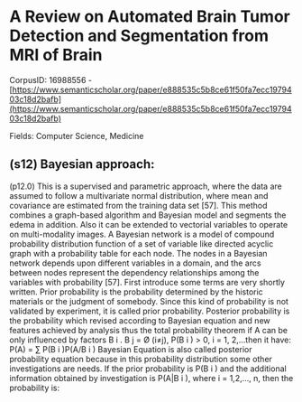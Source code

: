 # A Review on Automated Brain Tumor Detection and Segmentation from MRI of Brain

CorpusID: 16988556 - [https://www.semanticscholar.org/paper/e888535c5b8ce61f50fa7ecc1979403c18d2bafb](https://www.semanticscholar.org/paper/e888535c5b8ce61f50fa7ecc1979403c18d2bafb)

Fields: Computer Science, Medicine

## (s12) Bayesian approach:
(p12.0) This is a supervised and parametric approach, where the data are assumed to follow a multivariate normal distribution, where mean and covariance are estimated from the training data set [57]. This method combines a graph-based algorithm and Bayesian model and segments the edema in addition. Also it can be extended to vectorial variables to operate on multi-modality images. A Bayesian network is a model of compound probability distribution function of a set of variable like directed acyclic graph with a probability table for each node. The nodes in a Bayesian network depends upon different variables in a domain, and the arcs between nodes represent the dependency relationships among the variables with probability [57]. First introduce some terms are very shortly written. Prior probability is the probability determined by the historic materials or the judgment of somebody. Since this kind of probability is not validated by experiment, it is called prior probability. Posterior probability is the probability which revised according to Bayesian equation and new features achieved by analysis thus the total probability theorem if A can be only influenced by factors B i . B j = Ø (i≠j), P(B i ) > 0, i = 1, 2,…then it have: P(A) = ∑ P(B i )P(A/B i ) Bayesian Equation is also called posterior probability equation because in this probability distribution some other investigations are needs. If the prior probability is P(B i ) and the additional information obtained by investigation is P(A|B i ), where i = 1,2,…, n, then the probability is:
